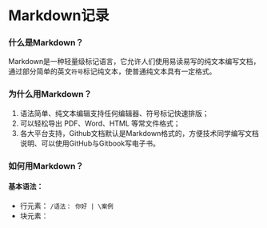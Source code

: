 # Markdown记录

### 什么是Markdown？
Markdown是一种轻量级标记语言，它允许人们使用易读易写的纯文本编写文档，通过部分简单的英文`符号`标记纯文本，使普通纯文本具有一定格式。

### 为什么用Markdown？
1. 语法简单、纯文本编辑支持任何编辑器、符号标记快速排版；
2. 可以轻松导出 PDF、Word、HTML 等常文件格式；
3. 各大平台支持，Github文档默认是Markdown格式的，方便技术同学编写文档说明、可以使用GitHub与Gitbook写电子书。

### 如何用Markdown？
#### 基本语法：
* 行元素：
`
     /语法：
你好 |
     \案例   
`
* 块元素：

